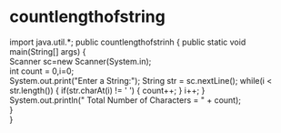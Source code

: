 # countlengthofstring
import java.util.*;
public countlengthofstrinh
{
  public static void main(String[] args) 
  {    
        Scanner sc=new Scanner(System.in);    
        int count = 0,i=0;    
        System.out.print("Enter a String:");
		String str = sc.nextLine();
		while(i < str.length())
		{
			if(str.charAt(i) != ' ') 
			{
				count++;
			}
			i++;
		}		
		System.out.println(" Total Number of Characters  =  " + count);        
    }      
}
